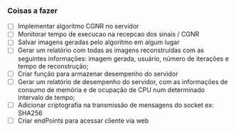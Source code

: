 ### Coisas a fazer
- [ ] Implementar algoritmo CGNR no servidor
- [ ] Monitorar tempo de execucao na recepcao dos sinais / CGNR
- [ ] Salvar imagens geradas pelo algoritmo em algum lugar
- [ ] Gerar um relatório com todas as imagens reconstruídas com as seguintes informações: imagem gerada, usuário, número de iterações e tempo de reconstrução;
- [ ] Criar função para armazenar desempenho do servidor
- [ ] Gerar um relatório de desempenho do servidor, com as informações de consumo de memória e de ocupação de CPU num determinado intervalo de tempo;
- [ ] Adicionar criptografia na transmissão de mensagens do socket ex: SHA256
- [ ] Criar endPoints para acessar cliente via web
